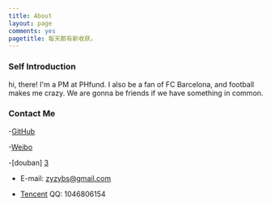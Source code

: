 ```yaml
---
title: About
layout: page
comments: yes
pagetitle: 每天都有新收获。
---
```


### Self Introduction

hi, there! I'm a PM at PHfund. I also be a fan of FC Barcelona, and football makes me crazy. We are gonna be friends if we have something in common.

### Contact Me

-[GitHub][1]

-[Weibo][2]

-[douban] [3]

- E-mail: zyzybs@gmail.com

- [Tencent][4] QQ: 1046806154


[1]: https://github.com/PianoCat

[2]: http://weibo.com/u/1622930830

[3]: http://www.douban.com/people/57066215/

[4]: http://t.qq.com/zybs_1
